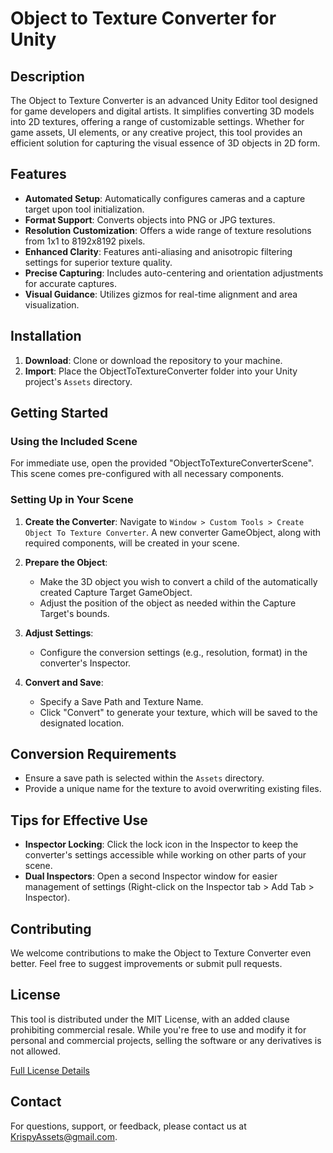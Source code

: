 # Object to Texture Converter for Unity

## Description

The Object to Texture Converter is an advanced Unity Editor tool designed for game developers and digital artists. It simplifies converting 3D models into 2D textures, offering a range of customizable settings. Whether for game assets, UI elements, or any creative project, this tool provides an efficient solution for capturing the visual essence of 3D objects in 2D form.

## Features

- **Automated Setup**: Automatically configures cameras and a capture target upon tool initialization.
- **Format Support**: Converts objects into PNG or JPG textures.
- **Resolution Customization**: Offers a wide range of texture resolutions from 1x1 to 8192x8192 pixels.
- **Enhanced Clarity**: Features anti-aliasing and anisotropic filtering settings for superior texture quality.
- **Precise Capturing**: Includes auto-centering and orientation adjustments for accurate captures.
- **Visual Guidance**: Utilizes gizmos for real-time alignment and area visualization.

## Installation

1. **Download**: Clone or download the repository to your machine.
2. **Import**: Place the ObjectToTextureConverter folder into your Unity project's `Assets` directory.

## Getting Started

### Using the Included Scene

For immediate use, open the provided "ObjectToTextureConverterScene". This scene comes pre-configured with all necessary components.

### Setting Up in Your Scene

1. **Create the Converter**: Navigate to `Window > Custom Tools > Create Object To Texture Converter`. A new converter GameObject, along with required components, will be created in your scene.

2. **Prepare the Object**:
   - Make the 3D object you wish to convert a child of the automatically created Capture Target GameObject.
   - Adjust the position of the object as needed within the Capture Target's bounds.

3. **Adjust Settings**:
   - Configure the conversion settings (e.g., resolution, format) in the converter's Inspector.

4. **Convert and Save**:
   - Specify a Save Path and Texture Name.
   - Click "Convert" to generate your texture, which will be saved to the designated location.

## Conversion Requirements

- Ensure a save path is selected within the `Assets` directory.
- Provide a unique name for the texture to avoid overwriting existing files.

## Tips for Effective Use

- **Inspector Locking**: Click the lock icon in the Inspector to keep the converter's settings accessible while working on other parts of your scene.
- **Dual Inspectors**: Open a second Inspector window for easier management of settings (Right-click on the Inspector tab > Add Tab > Inspector).

## Contributing

We welcome contributions to make the Object to Texture Converter even better. Feel free to suggest improvements or submit pull requests.

## License

This tool is distributed under the MIT License, with an added clause prohibiting commercial resale. While you're free to use and modify it for personal and commercial projects, selling the software or any derivatives is not allowed.

[Full License Details](LICENSE)

## Contact

For questions, support, or feedback, please contact us at KrispyAssets@gmail.com.